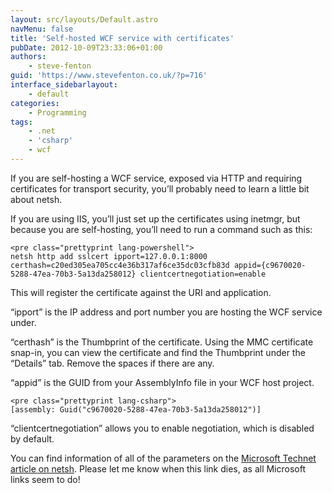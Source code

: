 ```yaml
---
layout: src/layouts/Default.astro
navMenu: false
title: 'Self-hosted WCF service with certificates'
pubDate: 2012-10-09T23:33:06+01:00
authors:
    - steve-fenton
guid: 'https://www.stevefenton.co.uk/?p=716'
interface_sidebarlayout:
    - default
categories:
    - Programming
tags:
    - .net
    - 'csharp'
    - wcf
---
```


If you are self-hosting a WCF service, exposed via HTTP and requiring certificates for transport security, you’ll probably need to learn a little bit about netsh.

If you are using IIS, you’ll just set up the certificates using inetmgr, but because you are self-hosting, you’ll need to run a command such as this:

```
<pre class="prettyprint lang-powershell">
netsh http add sslcert ipport=127.0.0.1:8000 certhash=c20ed305ea705cc4e36b317af6ce35dc03cfb83d appid={c9670020-5288-47ea-70b3-5a13da258012} clientcertnegotiation=enable
```
This will register the certificate against the URI and application.

“ipport” is the IP address and port number you are hosting the WCF service under.

“certhash” is the Thumbprint of the certificate. Using the MMC certificate snap-in, you can view the certificate and find the Thumbprint under the “Details” tab. Remove the spaces if there are any.

“appid” is the GUID from your AssemblyInfo file in your WCF host project.

```
<pre class="prettyprint lang-csharp">
[assembly: Guid("c9670020-5288-47ea-70b3-5a13da258012")]
```
“clientcertnegotiation” allows you to enable negotiation, which is disabled by default.

You can find information of all of the parameters on the [Microsoft Technet article on netsh](https://technet.microsoft.com/en-us/library/cc725882(v=ws.10).aspx#BKMK_2). Please let me know when this link dies, as all Microsoft links seem to do!